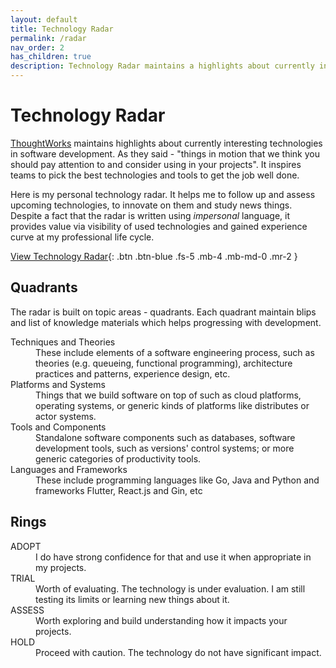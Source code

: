 ```yaml
---
layout: default
title: Technology Radar
permalink: /radar
nav_order: 2
has_children: true
description: Technology Radar maintains a highlights about currently interesting technologies in software development.
---
```


# Technology Radar

[ThoughtWorks](https://www.thoughtworks.com/radar) maintains highlights about currently interesting technologies in software development. As they said - "things in motion that we think you should pay attention to and consider using in your projects". It inspires teams to pick the best technologies and tools to get the job well done.

Here is my personal technology radar. It helps me to follow up and assess upcoming technologies, to innovate on them and study news things. Despite a fact that the radar is written using *impersonal* language, it provides value via visibility of used technologies and gained experience curve at my professional life cycle.

[View Technology Radar](https://radar.thoughtworks.com/?documentId=https%3A%2F%2Fdocs.google.com%2Fspreadsheets%2Fd%2F1CfPj-UsFzfayELgTSMDK7YXBqOFCDlEGndsaIy91Ack%2Fedit%3Fusp%3Dsharing){: .btn .btn-blue .fs-5 .mb-4 .mb-md-0 .mr-2 }

## Quadrants

The radar is built on topic areas - quadrants. Each quadrant maintain blips and list of knowledge materials which helps progressing with development.

<dl>
   <dt>Techniques and Theories</dt>
   <dd>These include elements of a software engineering process, such as theories (e.g. queueing, functional programming), architecture practices and patterns, experience design, etc.</dd>

   <dt>Platforms and Systems</dt>
   <dd>Things that we build software on top of such as cloud platforms, operating systems, or generic kinds of platforms like distributes or actor systems.</dd> 

   <dt>Tools and Components</dt>
   <dd>Standalone software components such as databases, software development tools, such as versions' control systems; or more generic categories of productivity tools.</dd>
 
   <dt>Languages and Frameworks</dt>
   <dd>These include programming languages like Go, Java and Python and frameworks Flutter, React.js and Gin, etc</dd>
</dl>


## Rings

<dl>
   <dt>ADOPT</dt>
   <dd>I do have strong confidence for that and use it when appropriate in my projects.</dd>

   <dt>TRIAL</dt>
   <dd>Worth of evaluating. The technology is under evaluation. I am still testing its limits or learning new things about it.</dd> 

   <dt>ASSESS</dt>
   <dd>Worth exploring and build understanding how it impacts your projects.</dd>
  
   <dt>HOLD</dt>
   <dd>Proceed with caution. The technology do not have significant impact.</dd>
</dl>

